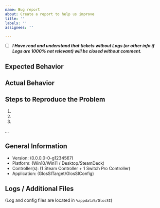 ```yaml
---
name: Bug report
about: Create a report to help us improve
title: ''
labels: ''
assignees: ''

---
```



  - [ ] _**I Have read and understand that tickets without Logs (or other info if Logs are 1000% not relevant) will be closed without comment.**_

## Expected Behavior


## Actual Behavior


## Steps to Reproduce the Problem

  1.
  2.
  3.
...

## General Information

  - Version: (0.0.0.0-0-g1234567)
  - Platform: (Win10/Win11 / Desktop/SteamDeck)
  - Controller(s): (1 Steam Controller + 1 Switch Pro Controller)
  - Application: (GlosSITarget/GlosSIConfig)

## Logs / Additional Files

(Log and config files are located in `%appdata%/GlosSI`)

